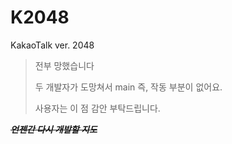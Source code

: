 # K2048
KakaoTalk ver. 2048

> 전부 망했습니다
> 
> 두 개발자가 도망쳐서 main 즉, 작동 부분이 없어요.
>
>사용자는 이 점 감안 부탁드립니다.
>
>
> 


____~~*언젠간 다시 개발할 지도*~~____
